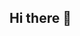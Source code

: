 ## Hi there 👋

<!--
**ArwaEmamm/ArwaEmamm** is a ✨ _special_ ✨ repository because its `README.md` (this file) appears on your GitHub profile.

Here are some ideas to get you started:

# 🙋‍♀️ Welcome to Arwa Emam's GitHub

- 🎓 I'm a Computer Science graduate from Assiut University.
- 💻 Currently enrolled in the 9-Month Open Source Full-Stack Program at ITI Minya Branch.
- 👩‍💻 Motivated and detail-oriented Full-Stack Developer with experience in both frontend and backend.
- 🔧 Skilled in Angular, React, Vue.js, Node.js, Express.js, Django, Laravel, Odoo, and more.
- 🚀 Passionate about clean code, teamwork, and continuous learning.
- 📚 Freelance developer with hands-on experience in real-world projects.

## 🧑‍💼 Experience

- 👩‍💻 **Freelancer (2020–2024)**  
  - Built full systems using Angular + Node.js, Flutter + PHP, Vue.js + Laravel.
  - Developed Hadanat Al-Furqan Kindergarten Management System.

- 👩‍💻 **ITI Projects (2024–2025)**  
  - **Backend**: Job Board (Laravel), Kindergarten System, Medical System (Django).
  - **Frontend**: Job Board (Vue.js), School System (Angular), E-learning platform.

## 🎓 Education

- 🎓 Information Technology Institute (Open Source Track) – 2024–2025
- 🎓 Assiut University – Bachelor's in Computer & Information Sciences

## 💻 Tech Stack

### 🌐 Frontend:
![HTML5](https://img.shields.io/badge/HTML5-E34F26?style=flat&logo=html5&logoColor=white)
![CSS3](https://img.shields.io/badge/CSS3-1572B6?style=flat&logo=css3&logoColor=white)
![JavaScript](https://img.shields.io/badge/JavaScript-F7DF1E?style=flat&logo=javascript&logoColor=black)
![TypeScript](https://img.shields.io/badge/TypeScript-007ACC?style=flat&logo=typescript&logoColor=white)
![Angular](https://img.shields.io/badge/Angular-DD0031?style=flat&logo=angular&logoColor=white)
![React](https://img.shields.io/badge/React-61DAFB?style=flat&logo=react&logoColor=black)
![Vue.js](https://img.shields.io/badge/Vue.js-4FC08D?style=flat&logo=vue.js&logoColor=white)

### 🛠️ Backend:
![Node.js](https://img.shields.io/badge/Node.js-339933?style=flat&logo=node.js&logoColor=white)
![Express.js](https://img.shields.io/badge/Express.js-000000?style=flat&logo=express&logoColor=white)
![PHP](https://img.shields.io/badge/PHP-777BB4?style=flat&logo=php&logoColor=white)
![Laravel](https://img.shields.io/badge/Laravel-F9322C?style=flat&logo=laravel&logoColor=white)
![Django](https://img.shields.io/badge/Django-092E20?style=flat&logo=django&logoColor=white)
![Odoo](https://img.shields.io/badge/Odoo-714B67?style=flat&logo=odoo&logoColor=white)

### 🗄️ Databases:
MongoDB, SQL, LocalStorage

### ☁️ DevOps / Tools:
AWS, Firebase, Linux, Bash, Git, GitHub, Postman

## 📫 Contact Me

- 📧 Email: arwaemam2002@gmail.com  
- 💼 LinkedIn: [linkedin.com/in/arwa-emam](https://linkedin.com/in/arwa-emam)

---

> “Clean code always matters. I love building things that solve real problems.” ☕


